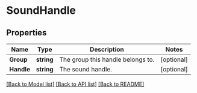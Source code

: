 # SoundHandle

## Properties

Name | Type | Description | Notes
------------ | ------------- | ------------- | -------------
**Group** | **string** | The group this handle belongs to. | [optional] 
**Handle** | **string** | The sound handle. | [optional] 

[[Back to Model list]](../README.md#documentation-for-models) [[Back to API list]](../README.md#documentation-for-api-endpoints) [[Back to README]](../README.md)


